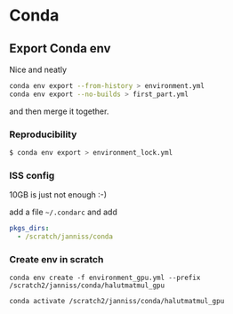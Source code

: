 # Conda

## Export Conda env

Nice and neatly
```bash
conda env export --from-history > environment.yml
conda env export --no-builds > first_part.yml
```
and then merge it together.


### Reproducibility

```bash
$ conda env export > environment_lock.yml 
```

### ISS config

10GB is just not enough :-)

add a file `~/.condarc` and add

```yaml
pkgs_dirs:
  - /scratch/janniss/conda
```

### Create env in scratch

```
conda env create -f environment_gpu.yml --prefix /scratch2/janniss/conda/halutmatmul_gpu

conda activate /scratch2/janniss/conda/halutmatmul_gpu
```